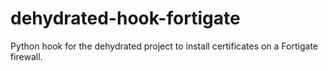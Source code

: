 # dehydrated-hook-fortigate
Python hook for the dehydrated project to install certificates on a Fortigate firewall.
